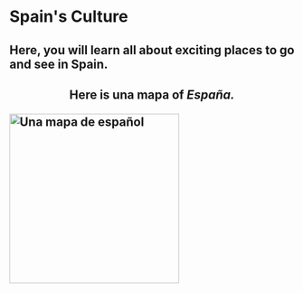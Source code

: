 <h1>Spain's Culture</h1>
 
<h2> Here, you will learn all about exciting places to go and see in Spain. <h2> 

 <center> <p> Here is <b> una mapa </b> of <i> España.</i> <p> </center>
 <a href="https://www.lonelyplanet.com/maps/europe/spain/" title="View source">
   <img src="http://www.lonelyplanet.com/maps/europe/spain/map_of_spain.jpg" alt="Una mapa de español" height="300" width="300" align="middle">
   
 </a>

 
